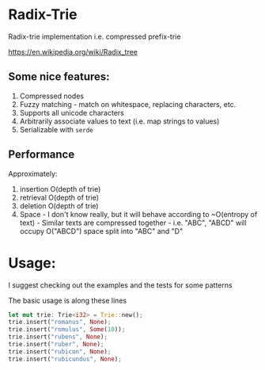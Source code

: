 # Radix-Trie
Radix-trie implementation i.e. compressed prefix-trie

https://en.wikipedia.org/wiki/Radix_tree

## Some nice features:

1. Compressed nodes
2. Fuzzy matching - match on whitespace, replacing characters, etc.
3. Supports all unicode characters
4. Arbitrarily associate values to text (i.e. map strings to values)
5. Serializable with `serde`

## Performance

Approximately:

1. insertion O(depth of trie)
2. retrieval O(depth of trie)
3. deletion O(depth of trie)
4. Space - I don't know really, but it will behave according to ~O(entropy of text) - Similar texts are compressed together - i.e. "ABC", "ABCD" will occupy O("ABCD") space split into "ABC" and "D"


# Usage:

I suggest checking out the examples and the tests for some patterns

The basic usage is along these lines
```rust
let mut trie: Trie<i32> = Trie::new();
trie.insert("romanus", None);
trie.insert("romulus", Some(10));
trie.insert("rubens", None);
trie.insert("ruber", None);
trie.insert("rubicon", None);
trie.insert("rubicundus", None);
```
